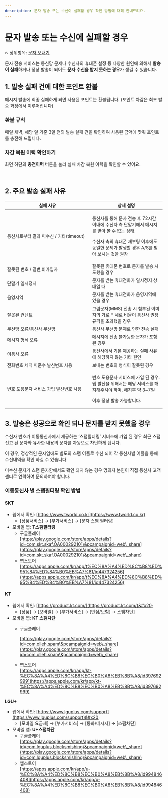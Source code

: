 ```yaml
---
description: 문자 발송 또는 수신이 실패할 경우 확인 방법에 대해 안내드려요.
---
```


# 문자 발송 또는 수신에 실패할 경우

↖ 상위항목: [문자 보내기](./)

문자 전송 서비스는 통신망 문제나 수신자의 휴대폰 설정 등 다양한 원인에 의해서 **발송이 실패**하거나 정상 발송이 되어도  **문자** **수신을 받지 못하는 경우**가 생길 수 있습니다.

## 1. 발송 실패 건에 대한 포인트 환불

메시지 발송에 최종 실패하게 되면 사용된 포인트는 환불됩니다. (포인트 차감은 최초 발송 과정에서 이루어집니다)

### 환불 규칙

매일 새벽, 해당 일 기준 3일 전의 발송 실패 건을 확인하여 사용된 금액에 맞춰 포인트를 충전해 드립니다.

### 차감 복원 이력 확인하기

화면 하단의 **충전이력** 버튼을 눌러 실패 차감 복원 이력을 확인할 수 있어요.

<figure><img src="../../.gitbook/assets/차감복원이력 (1).png" alt=""><figcaption></figcaption></figure>

## 2. 주요 발송 실패 사유

<table><thead><tr><th width="258">실패 사유</th><th>상세 설명</th></tr></thead><tbody><tr><td>통신사로부터 결과 미수신 / 기타(timeout)</td><td><p>통신사를 통해 문자 전송 후 72시간 이내에 수신자 측 단말기에서 메시지를 받아 볼 수 없는 상태. </p><p>수신자 측의 휴대폰 재부팅 이후에도 동일한 문제가 발생할 경우 A/S를 받아 보시는 것을 권장</p></td></tr><tr><td>잘못된 번호 / 결번,비가입자</td><td>잘못된 휴대폰 번호로 문자를 발송 시도했을 경우</td></tr><tr><td>단말기 일시정지</td><td>문자를 받는 휴대전화가 일시정지 상태일 때</td></tr><tr><td>음영지역</td><td>문자를 받는 휴대전화가 음영지역에 있을 경우</td></tr><tr><td>잘못된 컨텐트</td><td>그림문자(MMS) 전송 시 첨부된 이미지의 가로 * 세로 비율이 통신사 권장 규격을 초과했을 경우</td></tr><tr><td>무선망 오류/통신사 무선망</td><td>통신사 무선망 문제로 인한 전송 실패</td></tr><tr><td>메시지 형식 오류</td><td>메시지에 전송 불가능한 문자가 포함된 경우</td></tr><tr><td>이통사 오류</td><td>통신사에서 기본 제공하는 실패 사유에 해당하지 않는 기타 원인</td></tr><tr><td>전화번호 세칙 미준수 발신번호 사용</td><td>보내는 번호의 형식이 잘못된 경우</td></tr><tr><td>번호 도용문자 서비스 가입 발신번호 사용</td><td><p>번호 도용문자 서비스에 가입 된 경우.<br>웹 발신을 위해서는 해당 서비스를 해지해주셔야 하며, 해지후 약 3~7일 </p><p>이후 정상 발송 가능합니다.</p></td></tr></tbody></table>



## 3. 발송은 성공으로 확인 되나 문자를 받지 못했을 경우

수신자 번호가 이동통신사에서 제공하는 ‘스팸필터링’ 서비스에 가입 된 경우 최근 스팸 신고 된 문자와 유사한 내용의 문자를 자동으로 차단하게 됩니다.

이 경우, 정상적인 문자임에도 별도의 스팸 어플로 수신 되어 각 통신사별 어플을 통해 수신내역을 확인 하실 수 있습니다

미수신 문자가 스팸 문자함에서도 확인 되지 않는 경우 명의자 본인이 직접 통신사 고객센터로 연락하여 문의하여야 합니다.

### 이동통신사 별 스팸필터링 확인 방법

#### **SK**T

* 웹에서 확인: [https://www.tworld.co.kr](https://www.tworld.co.kr)
  * \[상품서비스] → \[부가서비스] → \[문자 스팸 필터링]
* 모바일 앱: **T스팸필터링**
  * 구글플레이\
    [https://play.google.com/store/apps/details?id=com.skt.skaf.OA000292101\&pcampaignid=web\_share](https://play.google.com/store/apps/details?id=com.skt.skaf.OA000292101\&pcampaignid=web\_share)
  * 앱스토어[https://apps.apple.com/kr/app/t%EC%8A%A4%ED%8C%B8%ED%95%84%ED%84%B0%EB%A7%81/id447324256](https://apps.apple.com/kr/app/t%EC%8A%A4%ED%8C%B8%ED%95%84%ED%84%B0%EB%A7%81/id447324256)

#### **KT**&#x20;

* 웹에서 확인: [https://product.kt.com/](https://product.kt.com/)&#x20;
  * \[상품] → \[모바일] → \[부가서비스] → \[안심/보험] → 스팸차단]
* 모바일 앱: **KT 스팸차단**
  *   구글플레이

      [https://play.google.com/store/apps/details?id=com.olleh.spam\&pcampaignid=web\_share](https://play.google.com/store/apps/details?id=com.olleh.spam\&pcampaignid=web\_share)
  * 앱스토어\
    [https://apps.apple.com/kr/app/kt-%EC%8A%A4%ED%8C%B8%EC%B0%A8%EB%8B%A8/id397692999](https://apps.apple.com/kr/app/kt-%EC%8A%A4%ED%8C%B8%EC%B0%A8%EB%8B%A8/id397692999)

**LGU+**

* 웹에서 확인: [https://www.lguplus.com/support](https://www.lguplus.com/support)&#x20;
  * \[모바일 요금제] → \[부가서비스] → \[통화/메시지] → \[스팸차단]
* 모바일 앱: **U+스팸차단**
  * 구글플레이\
    [https://play.google.com/store/apps/details?id=com.lguplus.blocksmishing\&pcampaignid=web\_share](https://play.google.com/store/apps/details?id=com.lguplus.blocksmishing\&pcampaignid=web\_share)
  * 앱스토어\
    [https://apps.apple.com/kr/app/u-%EC%8A%A4%ED%8C%B8%EC%B0%A8%EB%8B%A8/id994846408](https://apps.apple.com/kr/app/u-%EC%8A%A4%ED%8C%B8%EC%B0%A8%EB%8B%A8/id994846408)

